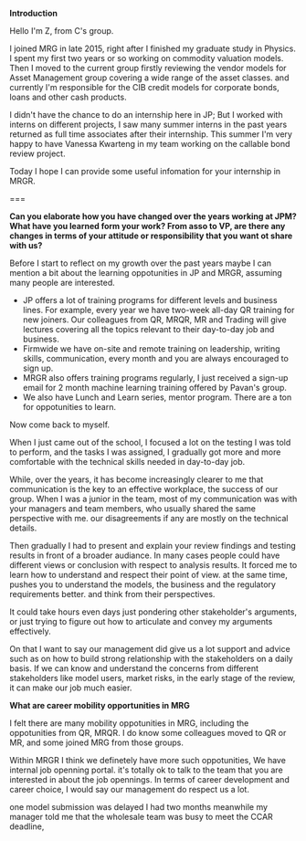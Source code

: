 **Introduction** 

Hello I'm Z, from C's group.

I joined MRG in late 2015, right after I finished my graduate study in Physics.
I spent my first two years or so working on commodity valuation models. 
Then I moved to the current group 
firstly reviewing the vendor models for Asset Management group covering a wide range of the asset classes. 
and currently I'm responsible for the CIB credit models for corporate bonds, loans and other cash products.

I didn't have the chance to do an internship here in JP; 
But I worked with interns on different projects,
I saw many summer interns in the past years returned as full time associates after their internship.
This summer I'm very happy to have Vanessa Kwarteng in my team working on the callable bond review project. 

Today I hope I can provide some useful infomation for your internship in MRGR. 

===

**Can you elaborate how you have changed over the years working at JPM? What have you learned form your work? 
From asso to VP, are there any changes in terms of your attitude or responsibility that you want ot share with us?**

Before I start to reflect on my growth over the past years
maybe I can mention a bit about the learning oppotunities in JP and MRGR, assuming many people are interested. 

  - JP offers a lot of training programs for different levels and business lines. 
  For example, every year we have two-week all-day QR training for new joiners.
  Our colleagues from QR, MRQR, MR and Trading will give lectures covering all the topics relevant to their day-to-day job and business.
  - Firmwide we have on-site and remote training on leadership, writing skills, communication, every month and you are always encouraged to 
  sign up. 
  - MRGR also offers training programs regularly, I just received a sign-up email for 2 month machine learning training offered by Pavan's group. 
  - We also have Lunch and Learn series, mentor program. 
  There are a ton for oppotunities to learn. 

Now come back to myself.

When I just came out of the school, I focused a lot on the testing I was told to perform, and the tasks I was assigned, 
I gradually got more and more comfortable with the technical skills needed in day-to-day job.

While, over the years, it has become increasingly clearer to me that communication is the key to an effective workplace, the success of our group.
When I was a junior in the team, most of my communication was with your managers and team members, who usually shared the same 
perspective with me. our disagreements if any are mostly on the technical details.

Then gradually I had to present and explain your review findings and testing results in front of a broader audiance. 
In many cases people could have different views or conclusion with respect to analysis results.
It forced me to learn how to understand and respect their point of view. 
at the same time, pushes you to understand the models, the business and the regulatory requirements better. 
and think from their perspectives. 

It could take hours even days just pondering other stakeholder's arguments, or just trying to figure out
how to articulate and convey my arguments effectively. 

On that I want to say
our management did give us a lot support and advice such as on how to build strong relationship with the stakeholders on a daily basis. 
If we can know and understand the concerns from different stakeholders like model users, market risks, in the early stage of the
review, it can make our job much easier.


**What are career mobility opportunities in MRG**

I felt there are many mobility oppotunities in MRG, including the oppotunities from QR, MRQR. 
I do know some colleagues moved to QR or MR, and some joined MRG from those groups.

Within MRGR I think we definetely have more such oppotunities, 
We have internal job openning portal. 
it's totally ok to talk to the team that you are interested in about the job opennings. 
In terms of career development and career choice, I would say our management do respect us a lot. 

one model submission was delayed I had two months
meanwhile my manager told me that the wholesale team was busy to meet the CCAR deadline, 




<!---

communication 
 - benchmarking testing, communicate with QR


two-way .. 
from a manager's perspective, want to show that JPM and MRG is a great .. 


After worked on more and more projects and see more models, read more review reports from more experienced colleagues,
gradually 
grow more sense in terms of what all the stakeholders' perspectives, what's QR's concern, 



find problem, deal with them 


all models are wrong, but some are useful

use that projects as the step stones to ... 
constantly ask yourself if you could do better if you had more time or resource. 



training



trading models -> forecasting models.

--->


